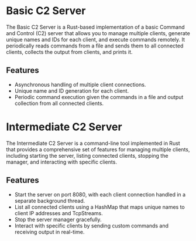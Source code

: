 # Basic C2 Server

The Basic C2 Server is a Rust-based implementation of a basic Command and Control (C2) server that allows you to manage multiple clients, generate unique names and IDs for each client, and execute commands remotely. It periodically reads commands from a file and sends them to all connected clients, collects the output from clients, and prints it.

## Features

- Asynchronous handling of multiple client connections.
- Unique name and ID generation for each client.
- Periodic command execution given the commands in a file and output collection from all connected clients.


# Intermediate C2 Server

The Intermediate C2 Server is a command-line tool implemented in Rust that provides a comprehensive set of features for managing multiple clients, including starting the server, listing connected clients, stopping the manager, and interacting with specific clients.

## Features

- Start the server on port 8080, with each client connection handled in a separate background thread.
- List all connected clients using a HashMap that maps unique names to client IP addresses and TcpStreams.
- Stop the server manager gracefully.
- Interact with specific clients by sending custom commands and receiving output in real-time.
